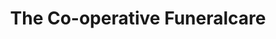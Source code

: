 ---
title: "The Co-operative Funeralcare"
url: /bracknell/the-co-operative-funeralcare/
shop: funeral directors
---